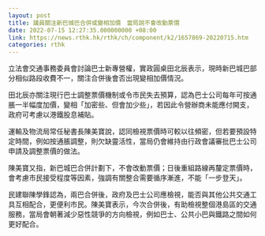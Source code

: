 ```yaml
---
layout: post
title: 議員關注新巴城巴合併或變相加價　當局說不會改動票價
date: 2022-07-15 12:27:35.000000000 +08:00
link: https://news.rthk.hk/rthk/ch/component/k2/1657869-20220715.htm
categories: rthk
---
```


立法會交通事務委員會討論巴士新專營權，實政圓桌田北辰表示，現時新巴城巴部分相似路段收費不一，關注合併後會否出現變相加價情況。

田北辰亦關注現行巴士調整票價機制或令市民失去預算，認為巴士公司每年可按通脹一半幅度加價，變相「加密些、但會加少些」，若因此令營辦商未能應付開支，政府可考慮以港鐵股息補貼。

運輸及物流局常任秘書長陳美寶說，認同檢視票價時可較以往頻密，但若要預設特定時間，例如按通脹調整，則欠缺靈活性，當局仍會維持由行政會議審批巴士公司申請及調整票價的做法。

陳美寶又指，新巴城巴合併計劃下，不會改動票價；日後重組路線再釐定票價時，會考慮市民接受程度等因素，強調有關整合需要循序漸進，不能「一步登天」。

民建聯陳學鋒認為，兩巴合併後，政府及巴士公司應檢視，能否與其他公共交通工具互相配合，更便利市民。陳美寶表示，今次合併後，有助檢視整個港島區的交通服務，當局會朝著減少惡性競爭的方向檢視，例如巴士、公共小巴與鐵路之間如何更好配合。
